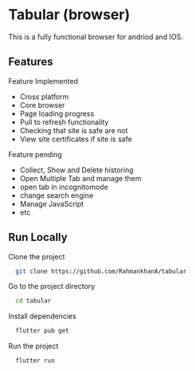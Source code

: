 
# Tabular (browser)

This is a fully functional browser for andriod and IOS.


## Features

Feature Implemented
- Cross platform
- Core browser
- Page loading progress
- Pull to refresh functionality
- Checking that site is safe are not
- View site certificates if site is safe

Feature pending

- Collect, Show and Delete  historing
- Open Multiple Tab and manage them
- open tab in incognitomode
- change search engine
- Manage JavaScript 
- etc
## Run Locally

Clone the project

```bash
  git clone https://github.com/RahmankhanA/tabular
```

Go to the project directory

```bash
  cd tabular
```

Install dependencies

```bash
  flutter pub get
```

Run the project

```bash
  flutter run
```

